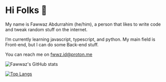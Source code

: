 # Hi Folks 👋

My name is Fawwaz Abdurrahim (he/him), a person that likes to write code and tweak random stuff on the internet.

I’m currently learning javascript, typescript, and python. My main field is Front-end, but I can do some Back-end stuff.

You can reach me on fwwz.id@proton.me

![Fawwaz's GitHub stats](https://github-readme-stats.vercel.app/api?username=fwwz-id&show_icons=true&theme=dark)

[![Top Langs](https://github-readme-stats.vercel.app/api/top-langs/?username=fwwz-id&layout=compact&theme=dark)](https://github-readme-stats.vercel.app/api/top-langs/?username=fwwz-id&layout=compact&theme=dark)
